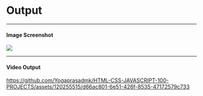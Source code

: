 <h1>Output</h1>
<hr>

<h4> Image Screenshot</h4>
<img src="https://github.com/Yogaprasadmk/HTML-CSS-JAVASCRIPT-100-PROJECTS/assets/120255515/2c18c079-e1f4-4684-b462-0347fc83d38f"/>
<hr>

<h4>Video Output</h4>

https://github.com/Yogaprasadmk/HTML-CSS-JAVASCRIPT-100-PROJECTS/assets/120255515/d66ac801-6e51-426f-8535-47172579c733

